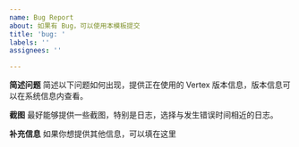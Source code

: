 ```yaml
---
name: Bug Report
about: 如果有 Bug，可以使用本模板提交
title: 'bug: '
labels: ''
assignees: ''

---
```


**简述问题**
简述以下问题如何出现，提供正在使用的 Vertex 版本信息，版本信息可以在系统信息内查看。

**截图**
最好能够提供一些截图，特别是日志，选择与发生错误时间相近的日志。

**补充信息**
如果你想提供其他信息，可以填在这里
